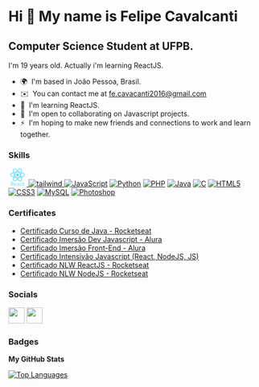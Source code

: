 Hi 👋 My name is Felipe Cavalcanti
=================================

Computer Science Student at UFPB.
---------------------------------

I'm 19 years old. Actually i'm learning ReactJS.

* 🌍  I'm based in João Pessoa, Brasil.
* ✉️  You can contact me at [fe.cavacanti2016@gmail.com](mailto:fe.cavacanti2016@gmail.com)
* 🧠  I'm learning ReactJS.
* 🤝  I'm open to collaborating on Javascript projects.
* ⚡  I'm hoping to make new friends and connections to work and learn together.

### Skills


<p align="left">
<a href="https://reactjs.org/" target="_blank" rel="noreferrer"> <img src="https://raw.githubusercontent.com/devicons/devicon/master/icons/react/react-original-wordmark.svg" alt="react" width="36" height="36"/> </a> 
<a href="https://tailwindcss.com/" target="_blank" rel="noreferrer"> <img src="https://www.vectorlogo.zone/logos/tailwindcss/tailwindcss-icon.svg" alt="tailwind" width="36" height="36"/> </a> 
<a href="https://developer.mozilla.org/en-US/docs/Web/JavaScript" target="_blank" rel="noreferrer"><img src="https://raw.githubusercontent.com/danielcranney/readme-generator/main/public/icons/skills/javascript-colored.svg" width="36" height="36" alt="JavaScript" /></a>
<a href="https://www.python.org/" target="_blank" rel="noreferrer"><img src="https://raw.githubusercontent.com/danielcranney/readme-generator/main/public/icons/skills/python-colored.svg" width="36" height="36" alt="Python" /></a>
<a href="https://www.php.net/" target="_blank" rel="noreferrer"><img src="https://raw.githubusercontent.com/danielcranney/readme-generator/main/public/icons/skills/php-colored.svg" width="36" height="36" alt="PHP" /></a>
<a href="https://www.oracle.com/java/" target="_blank" rel="noreferrer"><img src="https://raw.githubusercontent.com/danielcranney/readme-generator/main/public/icons/skills/java-colored.svg" width="36" height="36" alt="Java" /></a>
<a href="https://docs.microsoft.com/en-us/cpp/?view=msvc-170" target="_blank" rel="noreferrer"><img src="https://raw.githubusercontent.com/danielcranney/readme-generator/main/public/icons/skills/c-colored.svg" width="36" height="36" alt="C" /></a>
<a href="https://developer.mozilla.org/en-US/docs/Glossary/HTML5" target="_blank" rel="noreferrer"><img src="https://raw.githubusercontent.com/danielcranney/readme-generator/main/public/icons/skills/html5-colored.svg" width="36" height="36" alt="HTML5" /></a>
<a href="https://www.w3.org/TR/CSS/#css" target="_blank" rel="noreferrer"><img src="https://raw.githubusercontent.com/danielcranney/readme-generator/main/public/icons/skills/css3-colored.svg" width="36" height="36" alt="CSS3" /></a>
<a href="https://www.mysql.com/" target="_blank" rel="noreferrer"><img src="https://raw.githubusercontent.com/danielcranney/readme-generator/main/public/icons/skills/mysql-colored.svg" width="36" height="36" alt="MySQL" /></a>
<a href="https://www.adobe.com/uk/products/photoshop.html" target="_blank" rel="noreferrer"><img src="https://raw.githubusercontent.com/danielcranney/readme-generator/main/public/icons/skills/photoshop-colored.svg" width="36" height="36" alt="Photoshop" /></a>
</p>

### Certificates
- [Certificado Curso de Java - Rocketseat](https://app.rocketseat.com.br/certificates/3fa81921-e76f-4cda-9180-256d83aaa7f2)
- [Certificado Imersão Dev Javascript - Alura](https://cursos.alura.com.br/immersion/certificate/user/4608593)
- [Certificado Imersão Front-End - Alura](https://cursos.alura.com.br/immersion/certificate/user/4608593)
- [Certificado Intensivão Javascript (React, NodeJS, JS)](https://dlp.hashtagtreinamentos.com/certificado/download?ncf=Felipe%20Apolinario&necf=Intensiv%C3%A3o+de+JavaScript&dtcf=01%2F02%2F24&hcf=8)
- [Certificado NLW ReactJS - Rocketseat](https://app.rocketseat.com.br/certificates/237ce6f8-52e2-4041-8f2e-2f845760602d)
- [Certificado NLW NodeJS - Rocketseat](https://app.rocketseat.com.br/certificates/c0fda982-af6b-449f-8771-d6f0e84adbb9)

### Socials

<p align="left"> <a href="https://discord.com/users/felipe1209" target="_blank" rel="noreferrer"><img src="https://raw.githubusercontent.com/danielcranney/readme-generator/main/public/icons/socials/discord.svg" width="32" height="32" /></a> <a href="http://www.instagram.com/felipecvlc" target="_blank" rel="noreferrer"><img src="https://raw.githubusercontent.com/danielcranney/readme-generator/main/public/icons/socials/instagram.svg" width="32" height="32" /></a></p>

### Badges

<b>My GitHub Stats</b>

<a href="https://github.com/feapolina" align="left"><img src="https://github-readme-stats.vercel.app/api/top-langs/?username=feapolina&langs_count=10&title_color=f97316&text_color=ffffff&icon_color=0891b2&bg_color=1c1917&hide_border=true&locale=en&custom_title=Top%20%Languages" alt="Top Languages" /></a>

